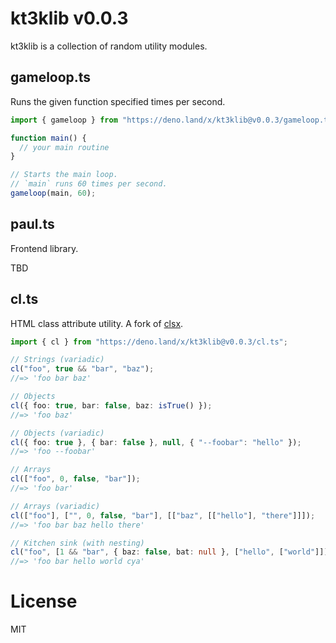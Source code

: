 # kt3klib v0.0.3

kt3klib is a collection of random utility modules.

## gameloop.ts

Runs the given function specified times per second.

```ts
import { gameloop } from "https://deno.land/x/kt3klib@v0.0.3/gameloop.ts";

function main() {
  // your main routine
}

// Starts the main loop.
// `main` runs 60 times per second.
gameloop(main, 60);
```

## paul.ts

Frontend library.

TBD

## cl.ts

HTML class attribute utility. A fork of [clsx](https://github.com/lukeed/clsx).

```ts
import { cl } from "https://deno.land/x/kt3klib@v0.0.3/cl.ts";

// Strings (variadic)
cl("foo", true && "bar", "baz");
//=> 'foo bar baz'

// Objects
cl({ foo: true, bar: false, baz: isTrue() });
//=> 'foo baz'

// Objects (variadic)
cl({ foo: true }, { bar: false }, null, { "--foobar": "hello" });
//=> 'foo --foobar'

// Arrays
cl(["foo", 0, false, "bar"]);
//=> 'foo bar'

// Arrays (variadic)
cl(["foo"], ["", 0, false, "bar"], [["baz", [["hello"], "there"]]]);
//=> 'foo bar baz hello there'

// Kitchen sink (with nesting)
cl("foo", [1 && "bar", { baz: false, bat: null }, ["hello", ["world"]]], "cya");
//=> 'foo bar hello world cya'
```

# License

MIT
